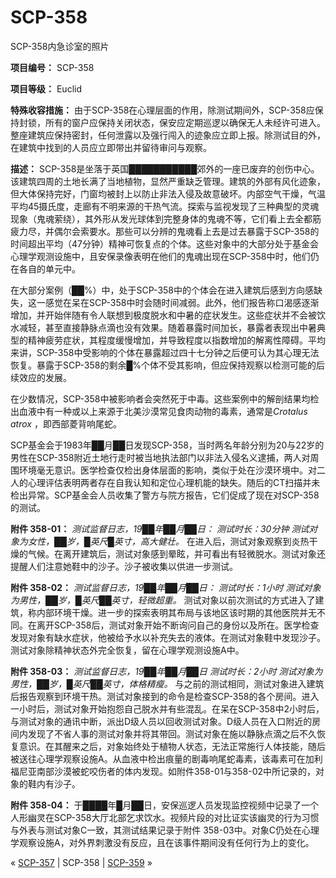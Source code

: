 # SCP-358
                        




SCP-358内急诊室的照片



**项目编号：** SCP-358

**项目等级：** Euclid

**特殊收容措施：** 由于SCP-358在心理层面的作用，除测试期间外，SCP-358应保持封锁，所有的窗户应保持关闭状态，保安应定期巡逻以确保无人未经许可进入。整座建筑应保持密封，任何泄露以及强行闯入的迹象应立即上报。除测试目的外，在建筑中找到的人员应立即带出并留待审问与观察。

**描述：** SCP-358是坐落于英国███████████郊外的一座已废弃的创伤中心。该建筑四周的土地长满了当地植物，显然严重缺乏管理。建筑的外部有风化迹象，但大体保持完好，门窗均被封上以防止非法入侵及故意破坏。内部空气干燥，气温平均45摄氏度，走廊有不明来源的干热气流。探索与监视发现了三种典型的灵魂现象（鬼魂萦绕），其外形从发光球体到完整身体的鬼魂不等，它们看上去全都筋疲力尽，并偶尔会索要水。那些可以分辨的鬼魂看上去是过去暴露于SCP-358的时间超出平均（47分钟）精神可恢复点的个体。这些对象中的大部分处于基金会心理学观测设施中，且安保录像表明在他们的鬼魂出现在SCP-358中时，他们仍在各自的单元中。

在大部分案例（██%）中，处于SCP-358中的个体会在进入建筑后感到方向感缺失，这一感觉在呆在SCP-358中时会随时间减弱。此外，他们报告称口渴感逐渐增加，并开始伴随有令人联想到极度脱水和中暑的症状发生。这些症状并不会被饮水减轻，甚至直接静脉点滴也没有效果。随着暴露时间加长，暴露者表现出中暑典型的精神疲劳症状，其程度缓慢增加，并导致程度以指数增加的解离性障碍。平均来讲，SCP-358中受影响的个体在暴露超过四十七分钟之后便可认为其心理无法恢复。暴露于SCP-358的剩余█%个体不受其影响，但应保持观察以检测可能的后续效应的发展。

在少数情况，SCP-358中被影响者会突然死于中毒。这些案例中的解剖结果均检出血液中有一种或以上来源于北美沙漠常见食肉动物的毒素，通常是*Crotalus atrox* ，即西部菱背响尾蛇。

SCP基金会于1983年██月██日发现SCP-358，当时两名年龄分别为20与22岁的男性在SCP-358附近土地行走时被当地执法部门以非法入侵名义逮捕，两人对周围环境毫无意识。医学检查仅检出身体层面的影响，类似于处在沙漠环境中。对二人的心理评估表明两者存在自我认知和定位心理机能的缺失。随后的CT扫描并未检出异常。SCP基金会人员收集了警方与院方报告，它们促成了现在对SCP-358的测试。

**附件 358-01：** 
*测试监督日志，19██年██月██日：* 
*测试时长：30分钟* 
*测试对象为女性，██岁，█英尺█英寸，高大健壮。* 
在进入后，测试对象观察到炎热干燥的气候。在离开建筑后，测试对象感到晕眩，并可看出有轻微脱水。测试对象还提醒人们注意她鞋中的沙子。沙子被收集以供进一步测试。

**附件 358-02：** 
*测试监督日志，19██年██月██日：* 
*测试时长：1小时* 
*测试对象为男性，██岁，█英尺██英寸，轻微超重。* 
测试对象以前次测试的方式进入了建筑，称内部环境干燥。进一步的探索表明其布局与该地区该时期的其他医院并无不同。在离开SCP-358后，测试对象开始不断询问自己的身份以及所在。医学检查发现对象有缺水症状，他被给予水以补充失去的液体。在测试对象鞋中发现沙子。测试对象除精神状态外完全恢复，留在心理学观测设施A中。

**附件 358-03：** 
*测试监督日志，19██年██月██日* 
*测试时长：2小时* 
*测试对象为男性，██岁，█英尺██英寸，体格精瘦。* 
与之前的测试相同，测试对象进入建筑后报告观察到环境干热。测试对象接到的命令是检查SCP-358的各个房间。进入一小时后，测试对象开始抱怨自己脱水并有些混乱。在呆在SCP-358中2小时后，与测试对象的通讯中断，派出D级人员以回收测试对象。D级人员在入口附近的房间内发现了不省人事的测试对象并将其带回。测试对象在施以静脉点滴之后不久恢复意识。在其醒来之后，对象始终处于植物人状态，无法正常施行人体技能，随后被送往心理学观察设施A。从血液中检出痕量的剧毒响尾蛇毒素，该毒素可在加利福尼亚南部沙漠被蛇咬伤者的体内发现。如附件358-01与358-02中所记录的，对象的鞋内有沙子。

**附件 358-04：** 
于████年█月██日，安保巡逻人员发现监控视频中记录了一个人形幽灵在SCP-358大厅北部乞求饮水。视频片段的对比证实该幽灵的行为习惯与外表与测试对象C一致，其测试结果记录于附件 358-03中。对象C仍处在心理学观察设施A，对外界刺激没有反应，且在该事件期间没有任何行为上的变化。



« [SCP-357](/scp-357) | SCP-358 | [SCP-359](/scp-359) »





                    